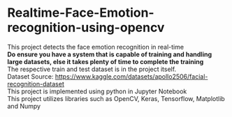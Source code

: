 # Realtime-Face-Emotion-recognition-using-opencv
This project detects the face emotion recognition in real-time<br>
<b>Do ensure you have a system that is capable of training and handling large datasets, else it takes plenty of time to complete the training</b><br>
The respective train and test dataset is in the project itself. <br>
Dataset Source: https://www.kaggle.com/datasets/apollo2506/facial-recognition-dataset<br>
This project is implemented using python in Jupyter Notebook<br>
This project utilizes libraries such as OpenCV, Keras, Tensorflow, Matplotlib and Numpy<br>
